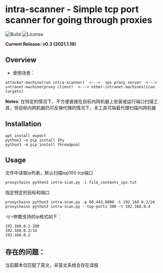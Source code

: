 
intra-scanner - Simple tcp port scanner for going through proxies
=========

![Build](https://img.shields.io/badge/Built%20with-Python-Blue)
![License](https://img.shields.io/badge/license-GNU_General_Public_License-_red.svg)

**Current Release: v0.3 (2021.1.19)**


Overview
--------
- 使用场景：
```
attacker-machine(run intra-scanner)  <--->  vps proxy server  <--->  intranet-machine(proxy client)  <---> other-intranet-machines(scan targets)
```
**Notes**: 在特定的情况下，不方便直接在目标内网机器上安装或运行端口扫描工具，但目标内网机器仍可反弹代理的情况下，本工具可隔着代理扫描内网机器


Installation
------------

```
apt install expect
python3 -m pip install IPy
python3 -m pip install threadpool
```


Usage
------------
文件中读取ip列表，默认扫描top100 tcp端口
```
proxychains python3 intra-scan.py -i file_contents_ips.txt
```
指定特定的目标和端口
```
proxychains python3 intra-scan.py -p 80,443,8080 -t 192.168.0.2/24
proxychains python3 intra-scan.py --top-ports 300 -t 192.168.0.4
```
-t/-i参数支持的ip格式如下：
```
192.168.0.2-200
192.168.0.2/24
192.168.0.2
```

存在的问题：
-----------
当前脚本仅匹配了英文，非英文系统会存在误报
